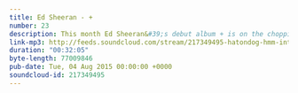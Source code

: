```yaml
---
title: Ed Sheeran - +
number: 23
description: This month Ed Sheeran&#39;s debut album + is on the chopping block. Is this album all about algebra?! Does it &#39;add&#39; anything to the western canon? Let&#39;s find out y&#39;all!
link-mp3: http://feeds.soundcloud.com/stream/217349495-hatondog-hmm-interesting-choice-ep23-ed-sheeran.mp3
duration: "00:32:05"
byte-length: 77009846
pub-date: Tue, 04 Aug 2015 00:00:00 +0000
soundcloud-id: 217349495
---
```

